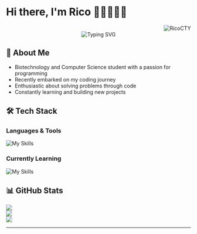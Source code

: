 # Hi there, I'm Rico 👋🏻👨🏻‍💻 

<div align="right">
  <img src="https://komarev.com/ghpvc/?username=RicoCTY&label=Profile%20views&color=0e75b6&style=flat" alt="RicoCTY" /> 
</div>

<div align="center">
  <img src="https://readme-typing-svg.demolab.com?font=Fira+Code&pause=1000&color=22D3EE&center=true&vCenter=true&width=435&lines=Biotech+Student+%7C+Emerging+Developer;Curious+Mind+%7C+Continuous+Learner;Turning+Ideas+Into+Code" alt="Typing SVG" />
</div>

## 🚀 About Me

+ Biotechnology and Computer Science student with a passion for programming
+ Recently embarked on my coding journey
+ Enthusiastic about solving problems through code
+ Constantly learning and building new projects

## 🛠️ Tech Stack

### Languages & Tools

![My Skills](https://go-skill-icons.vercel.app/api/icons?i=python,c,cpp,html,css,javascript,php,nodejs,markdown,docker,git,discord,canva,figma,blender&theme=dark&perline=8)

### Currently Learning

![My Skills](https://go-skill-icons.vercel.app/api/icons?i=react,vue,mongodb,r,cs,unity,robloxstudio,photoshop,java&theme=dark&perline=#)

## 📊 GitHub Stats

![](https://github-readme-stats.vercel.app/api?username=RicoCTY&show_icons=true&theme=github_dark_dimmed&include_all_commits=true&count_private=true)<br/>
![](https://github-readme-stats.vercel.app/api/top-langs/?username=RicoCTY&layout=compact&langs_count=6&theme=github_dark_dimmed)<br/>
![](https://github-readme-streak-stats.herokuapp.com/?user=RicoCTY&theme=github_dark_dimmed&hide_border=false)<br/>

---
